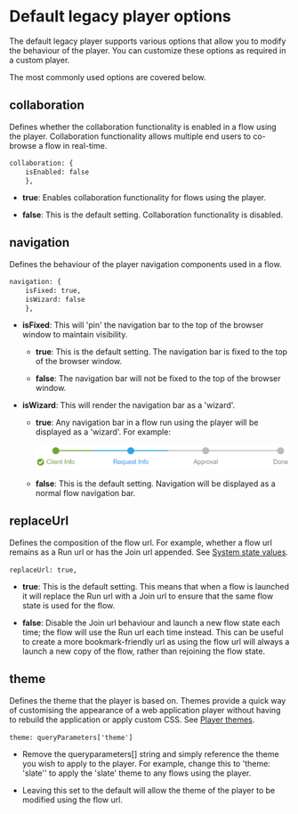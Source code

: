 # Default legacy player options

<head>
  <meta name="guidename" content="Flow"/>
  <meta name="context" content="GUID-8bfa7e4b-12e1-4b69-81de-40c9b40f5765"/>
</head>


The default legacy player supports various options that allow you to modify the behaviour of the player. You can customize these options as required in a custom player.

The most commonly used options are covered below.

## collaboration

Defines whether the collaboration functionality is enabled in a flow using the player. Collaboration functionality allows multiple end users to co-browse a flow in real-time.

```
collaboration: {
    isEnabled: false
    },
```

-   **true**: Enables collaboration functionality for flows using the player.

-   **false**: This is the default setting. Collaboration functionality is disabled.


## navigation

Defines the behaviour of the player navigation components used in a flow.

```
navigation: {
    isFixed: true,
    isWizard: false
    },
```

-   **isFixed**: This will 'pin' the navigation bar to the top of the browser window to maintain visibility.

    -   **true**: This is the default setting. The navigation bar is fixed to the top of the browser window.

    -   **false**: The navigation bar will not be fixed to the top of the browser window.

-   **isWizard**: This will render the navigation bar as a 'wizard'.

    -   **true**: Any navigation bar in a flow run using the player will be displayed as a 'wizard'. For example:

        ![Navigation bar wizard](../Images/img-flo-Player_wizard_e9650a8e-f579-440b-a3e7-4c2749ba1d10.png)

    -   **false**: This is the default setting. Navigation will be displayed as a normal flow navigation bar.


## replaceUrl

Defines the composition of the flow url. For example, whether a flow url remains as a Run url or has the Join url appended. See [System state values](r-flo-Values_System_State_Values_0e184acc-ec85-4922-b06b-07a5d6966fa0.md).

`replaceUrl: true,`

-   **true**: This is the default setting. This means that when a flow is launched it will replace the Run url with a Join url to ensure that the same flow state is used for the flow.

-   **false**: Disable the Join url behaviour and launch a new flow state each time; the flow will use the Run url each time instead. This can be useful to create a more bookmark-friendly url as using the flow url will always a launch a new copy of the flow, rather than rejoining the flow state.


## theme

Defines the theme that the player is based on. Themes provide a quick way of customising the appearance of a web application player without having to rebuild the application or apply custom CSS. See [Player themes](c-flo-Players_Themes_c08a4544-961f-478d-b949-a833634034b0.md).

`theme: queryParameters['theme']`

-   Remove the queryparameters\[\] string and simply reference the theme you wish to apply to the player. For example, change this to 'theme: 'slate'' to apply the 'slate' theme to any flows using the player.

-   Leaving this set to the default will allow the theme of the player to be modified using the flow url.